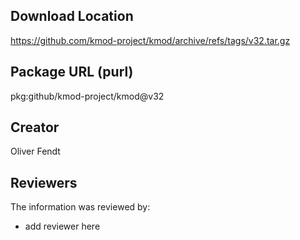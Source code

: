 ## Download Location

https://github.com/kmod-project/kmod/archive/refs/tags/v32.tar.gz

## Package URL (purl)

pkg:github/kmod-project/kmod@v32

## Creator

Oliver Fendt

## Reviewers

The information was reviewed by:

* add reviewer here
